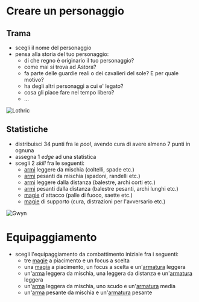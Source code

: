 # Creare un personaggio

## Trama

- scegli il nome del personaggio
- pensa alla storia del tuo personaggio:
    - di che regno è originario il tuo personaggio?
    - come mai si trova ad Astora?
    - fa parte delle guardie reali o dei cavalieri del sole? E per quale motivo?
    - ha degli altri personaggi a cui e' legato?
    - cosa gli piace fare nel tempo libero?
    - ...

![Lothric](https://www.iamag.co/wp-content/uploads/2015/08/The-Art-Of-Dark-Souls-III-1.jpg)

## Statistiche

- distribuisci 34 punti fra le *pool*, avendo cura di avere almeno 7 punti in ognuna
- assegna 1 *edge* ad una statistica
- scegli 2 *skill* fra le seguenti:
    - [armi](equipment.md) leggere da mischia (coltelli, spade etc.)
    - [armi](equipment.md) pesanti da mischia (spadoni, randelli etc.)
    - [armi](equipment.md) leggere dalla distanza (balestre, archi corti etc.)
    - [armi](equipment.md) pesanti dalla distanza (balestre pesanti, archi lunghi etc.)
    - [magie](magic.md) d'attacco (palle di fuoco, saette etc.)
    - [magie](magic.md) di supporto (cura, distrazioni per l'avversario etc.)

![Gwyn](https://darksouls.wiki.fextralife.com/file/Dark-Souls/gwyn_sunlight_spear_lightning.jpg?v=1528544099052)

# Equipaggiamento

- scegli l'equipaggiamento da combattimento iniziale fra i seguenti:
    - tre [magie](magic.md) a piacimento e un focus a scelta
    - una [magia](magic.md) a piacimento, un focus a scelta e un'[armatura](equipment.md) leggera
    - un'[arma](equipment.md) leggera da mischia, una leggera da distanza e un'[armatura](equipment.md) leggera
    - un'[arma](equipment.md) leggera da mischia, uno scudo e un'[armatura](equipment.md) media
    - un'[arma](equipment.md) pesante da mischia e un'[armatura](equipment.md) pesante
